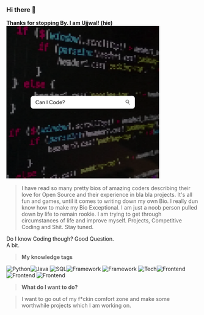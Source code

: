 ### Hi there 👋

**Thanks for stopping By. I am Ujjwal! (hie)**
<br>
<img src="Images/Image1.png" height="400" width="400" alt="*_*">

> I have read so many pretty bios of amazing coders describing their love for Open Source and their experience in bla bla projects. It's all fun
and games, until it comes to writing down my own Bio. I really dun know how to make my Bio Exceptional. I am just a noob person pulled down by life to 
remain rookie. I am trying to get through circumstances of life and improve myself. Projects, Competitive Coding and Shit. Stay tuned. 

Do I know Coding though?
Good Question. 
<br> A bit. <br>
  > **My knowledge tags**
  
  ![Python](https://img.shields.io/badge/Language-Python-red)![Java](https://img.shields.io/badge/-Java-red)
  ![SQL](https://img.shields.io/badge/DB-SQL%2FOracle-9cf)![Framework](https://img.shields.io/badge/Framework-Django-blue)
  ![Framework](https://img.shields.io/badge/-Streamlit-blue)
  ![Tech](https://img.shields.io/badge/Tech-Data%20Analytics-blueviolet)![Frontend](https://img.shields.io/badge/FrontEnd-HTML-ff69b4)
  ![Frontend](https://img.shields.io/badge/-CSS-ff69b4)
  ![Frontend](https://img.shields.io/badge/-JS-ff69b4)
<br> 
> **What do I want to do?**

> I want to go out of my f*ckin comfort zone and make some worthwhile projects which I am working on. 

